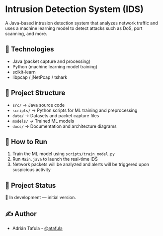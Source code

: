 # Intrusion Detection System (IDS)

A Java-based intrusion detection system that analyzes network traffic and uses a machine learning model to detect attacks such as DoS, port scanning, and more.

## 🔧 Technologies
- Java (packet capture and processing)
- Python (machine learning model training)
- scikit-learn
- libpcap / jNetPcap / tshark

## 📁 Project Structure
- `src/` → Java source code
- `scripts/` → Python scripts for ML training and preprocessing
- `data/` → Datasets and packet capture files
- `models/` → Trained ML models
- `docs/` → Documentation and architecture diagrams

## 🚀 How to Run
1. Train the ML model using `scripts/train_model.py`
2. Run `Main.java` to launch the real-time IDS
3. Network packets will be analyzed and alerts will be triggered upon suspicious activity

## 📌 Project Status
🔸 In development — initial version.

## ✍️ Author
- Adrián Tafula - [@atafula](https://github.com/atafula)
